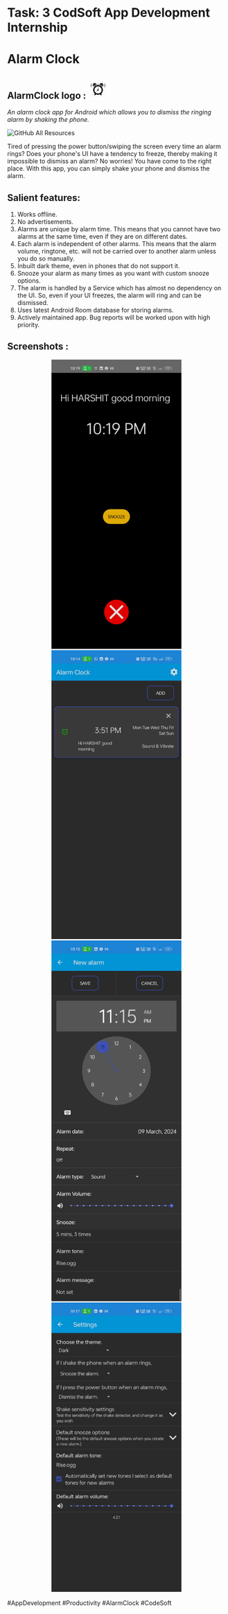 # Task: 3 CodSoft App Development Internship

# Alarm Clock

## AlarmClock logo : <img src="img/ic_launcher-playstore.png" width="45" alt="Screenshot 1" style="mix-bland-mode:multiplay;">

<i>An alarm clock app for Android which allows you to dismiss the ringing alarm by shaking the phone.</i>

![GitHub All Resources](https://github.com/Harshit-kikani/CodSoft/AlarmClock)

Tired of pressing the power button/swiping the screen every time an alarm rings? Does your phone's UI have a tendency to freeze, thereby making it impossible to dismiss an alarm? No worries! You have come to the right place. With this app, you can simply shake your phone and dismiss the alarm.

## Salient features:

1. Works offline.
2. No advertisements.
3. Alarms are unique by alarm time. This means that you cannot have two alarms at the same time, even if they are on different dates.
4. Each alarm is independent of other alarms. This means that the alarm volume, ringtone, etc. will not be carried over to another alarm unless you do so manually.
5. Inbuilt dark theme, even in phones that do not support it.
6. Snooze your alarm as many times as you want with custom snooze options.
7. The alarm is handled by a Service which has almost no dependency on the UI. So, even if your UI freezes, the alarm will ring and can be dismissed.
8. Uses latest Android Room database for storing alarms.
9. Actively maintained app. Bug reports will be worked upon with high priority.


## Screenshots :

<div align="center">
  <img src="img/Alarm theam.jpg" width="300" alt="Screenshot 1">
  <img src="img/dashboard2.jpg" width="300" alt="Screenshot 2">
  <img src="img/Set up new alarm.jpg" width="300" alt="Screenshot 3">
  <img src="img/setting1.jpg" width="300" alt="Screenshot 4">
  
  
</div>

#AppDevelopment #Productivity #AlarmClock #CodeSoft
